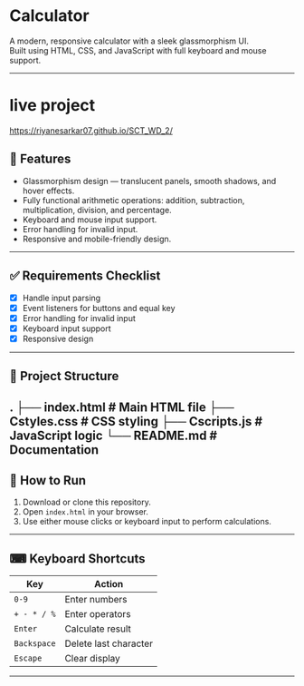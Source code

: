 #  Calculator

A modern, responsive calculator with a sleek glassmorphism UI.  
Built using HTML, CSS, and JavaScript with full keyboard and mouse support.

---
# live project 
https://riyanesarkar07.github.io/SCT_WD_2/

## 📌 Features
- Glassmorphism design — translucent panels, smooth shadows, and hover effects.
- Fully functional arithmetic operations: addition, subtraction, multiplication, division, and percentage.
- Keyboard and mouse input support.
- Error handling for invalid input.
- Responsive and mobile-friendly design.

---

## ✅ Requirements Checklist
- [x] Handle input parsing  
- [x] Event listeners for buttons and equal key  
- [x] Error handling for invalid input  
- [x] Keyboard input support  
- [x] Responsive design  

---

## 📂 Project Structure
.
├── index.html # Main HTML file
├── Cstyles.css # CSS styling
├── Cscripts.js # JavaScript logic
└── README.md # Documentation
---

## 🚀 How to Run
1. Download or clone this repository.
2. Open `index.html` in your browser.
3. Use either mouse clicks or keyboard input to perform calculations.

---

## ⌨ Keyboard Shortcuts
| Key         | Action                  |
|-------------|-------------------------|
| `0-9`       | Enter numbers           |
| `+ - * / %` | Enter operators         |
| `Enter`     | Calculate result        |
| `Backspace` | Delete last character   |
| `Escape`    | Clear display           |

---
